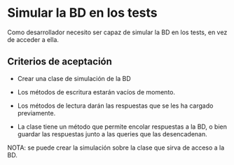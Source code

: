# Simular la BD en los tests

Como desarrollador necesito ser capaz de simular la BD en los tests, en vez de acceder a ella.

## Criterios de aceptación

* Crear una clase de simulación de la BD

* Los métodos de escritura estarán vacíos de momento.

* Los métodos de lectura darán las respuestas que se les ha cargado previamente.

* La clase tiene un método que permite encolar respuestas a la BD, o bien guardar las respuestas junto a las queries que las desencadenan.

NOTA: se puede crear la simulación sobre la clase que sirva de acceso a la BD.



